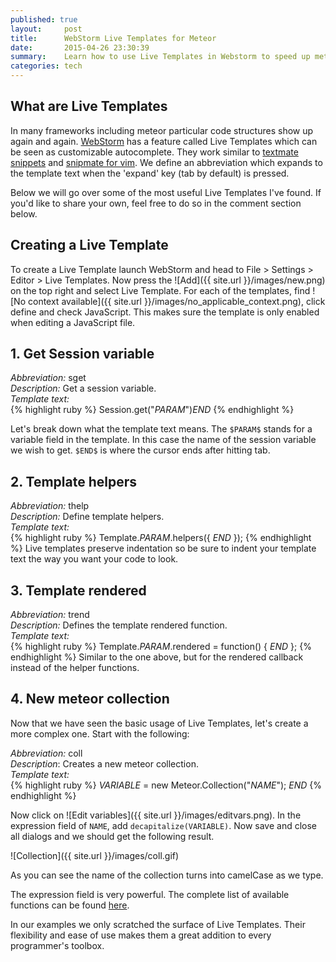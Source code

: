```yaml
---
published: true
layout:     post
title:      WebStorm Live Templates for Meteor
date:       2015-04-26 23:30:39
summary:    Learn how to use Live Templates in Webstorm to speed up meteor development.
categories: tech
---
```


## What are Live Templates
 
In many frameworks including meteor particular code structures show up again and again. [WebStorm](https://www.jetbrains.com/webstorm/) has a feature called Live Templates which can be seen as customizable autocomplete. They work similar to [textmate snippets](http://manual.macromates.com/en/snippets) and
[snipmate for vim](https://github.com/msanders/snipmate.vim). We define an abbreviation which expands to the template text when the 'expand' key (tab by default) is pressed.
 
Below we will go over some of the most useful Live Templates I've found. If you'd like to share your own, feel free to do so in the comment section below.
 
## Creating a Live Template
To create a Live Template launch WebStorm and head to File > Settings > Editor > Live Templates. Now press the ![Add]({{ site.url }}/images/new.png) on the top right and select Live Template. For each of the templates, find ![No context available]({{ site.url }}/images/no_applicable_context.png), click define and check JavaScript. This makes sure the template is only enabled when editing a JavaScript file.
 
## 1. Get Session variable
<i>Abbreviation:</i> sget<br/>
<i>Description:</i> Get a session variable.<br/>
<i>Template text:</i><br/>
{% highlight ruby %}
Session.get("$PARAM$")$END$
{% endhighlight %}

Let's break down what the template text means. The `$PARAM$` stands for a variable field in the template. In this case the name of the session variable we wish to get. `$END$` is where the cursor ends after hitting tab.
 
## 2. Template helpers
<i>Abbreviation:</i> thelp<br/>
<i>Description:</i> Define template helpers.<br/>
<i>Template text:</i><br/>
{% highlight ruby %}
Template.$PARAM$.helpers({
    $END$
});
{% endhighlight %}
Live templates preserve indentation so be sure to indent your template text the way you want your code to look.

 
## 3. Template rendered
<i>Abbreviation:</i> trend<br/>
<i>Description:</i> Defines the template rendered function.<br/>
<i>Template text:</i><br/>
{% highlight ruby %}
Template.$PARAM$.rendered = function() {
    $END$
};
{% endhighlight %}
Similar to the one above, but for the rendered callback instead of the helper functions.

## 4. New meteor collection
Now that we have seen the basic usage of Live Templates, let's create a more complex one. Start with the following:<br/>

<i>Abbreviation:</i> coll<br/>
<i>Description</i>: Creates a new meteor collection.<br/>
<i>Template text:</i><br/>
{% highlight ruby %}
$VARIABLE$ = new Meteor.Collection("$NAME$");
$END$
{% endhighlight %}

Now click on ![Edit variables]({{ site.url }}/images/editvars.png). In the expression field of `NAME`, add `decapitalize(VARIABLE)`. Now save and close all dialogs and we should get the following result.<br/>

![Collection]({{ site.url }}/images/coll.gif)

As you can see the name of the collection turns into camelCase as we type.

The expression field is very powerful. The complete list of available functions can be found [here](https://www.jetbrains.com/webstorm/help/live-templates-2.html#d373781e466).

In our examples we only scratched the surface of Live Templates. Their flexibility and ease of use makes them a great addition to every programmer's toolbox.
